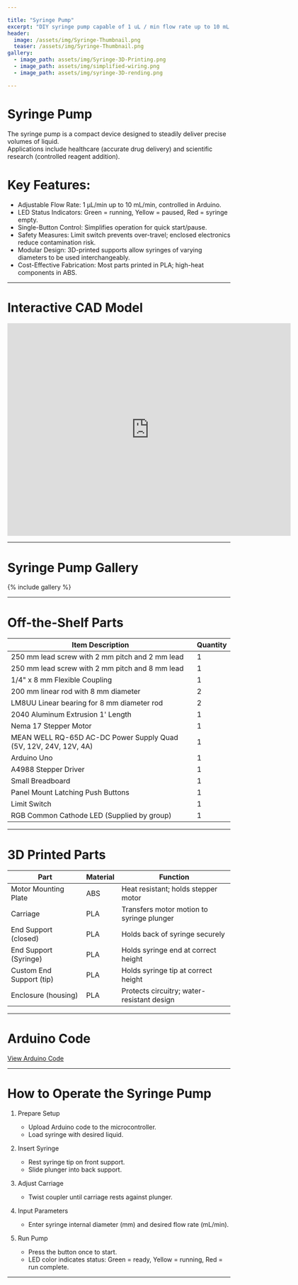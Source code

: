 ```yaml
---

title: "Syringe Pump"
excerpt: "DIY syringe pump capable of 1 uL / min flow rate up to 10 mL / min"
header:
  image: /assets/img/Syringe-Thumbnail.png
  teaser: /assets/img/Syringe-Thumbnail.png
gallery:
  - image_path: assets/img/Syringe-3D-Printing.png
  - image_path: assets/img/simplified-wiring.png
  - image_path: assets/img/syringe-3D-rending.png

---
```


# Syringe Pump

The syringe pump is a compact device designed to steadily deliver precise volumes of liquid.  
Applications include healthcare (accurate drug delivery) and scientific research (controlled reagent addition).  

# Key Features:

* Adjustable Flow Rate: 1 µL/min up to 10 mL/min, controlled in Arduino.  
* LED Status Indicators: Green = running, Yellow = paused, Red = syringe empty.  
* Single-Button Control: Simplifies operation for quick start/pause.  
* Safety Measures: Limit switch prevents over-travel; enclosed electronics reduce contamination risk.  
* Modular Design: 3D-printed supports allow syringes of varying diameters to be used interchangeably.  
* Cost-Effective Fabrication: Most parts printed in PLA; high-heat components in ABS.  

---

# Interactive CAD Model

<iframe src="https://vanderbilt643.autodesk360.com/shares/public/SH512d4QTec90decfa6e046d047d8a8a1c5f?mode=embed" width="640" height="480" allowfullscreen="true" webkitallowfullscreen="true" mozallowfullscreen="true"  frameborder="0"></iframe>

---

# Syringe Pump Gallery

{% include gallery %}

---

# Off-the-Shelf Parts

| Item Description                                                | Quantity |
|-----------------------------------------------------------------|----------|
| 250 mm lead screw with 2 mm pitch and 2 mm lead                 | 1        |
| 250 mm lead screw with 2 mm pitch and 8 mm lead                 | 1        |
| 1/4" x 8 mm Flexible Coupling                                   | 1        |
| 200 mm linear rod with 8 mm diameter                            | 2        |
| LM8UU Linear bearing for 8 mm diameter rod                      | 2        |
| 2040 Aluminum Extrusion 1' Length                               | 1        |
| Nema 17 Stepper Motor                                           | 1        |
| MEAN WELL RQ-65D AC-DC Power Supply Quad (5V, 12V, 24V, 12V, 4A)| 1        |
| Arduino Uno                                                     | 1        |
| A4988 Stepper Driver                                            | 1        |
| Small Breadboard                                                | 1        |
| Panel Mount Latching Push Buttons                               | 1        |
| Limit Switch                                                    | 1        |
| RGB Common Cathode LED (Supplied by group)                      | 1        |

---

# 3D Printed Parts

| Part                      | Material | Function                                       |
|---------------------------|----------|------------------------------------------------|
| Motor Mounting Plate      | ABS      | Heat resistant; holds stepper motor            |
| Carriage                  | PLA      | Transfers motor motion to syringe plunger      |
| End Support (closed)      | PLA      | Holds back of syringe securely                 |
| End Support (Syringe)     | PLA      | Holds syringe end at correct height            |
| Custom End Support (tip)  | PLA      | Holds syringe tip at correct height            |
| Enclosure (housing)       | PLA      | Protects circuitry; water-resistant design     |

---

# Arduino Code

[View Arduino Code](assets/Arduino_Syringe_Pump_Code.ino)

---

# How to Operate the Syringe Pump

1. Prepare Setup  
   * Upload Arduino code to the microcontroller.  
   * Load syringe with desired liquid.  

2. Insert Syringe  
   * Rest syringe tip on front support.  
   * Slide plunger into back support.  

3. Adjust Carriage  
   * Twist coupler until carriage rests against plunger.  

4. Input Parameters  
   * Enter syringe internal diameter (mm) and desired flow rate (mL/min).  

5. Run Pump  
   * Press the button once to start.  
   * LED color indicates status: Green = ready, Yellow = running, Red = run complete.  

---

